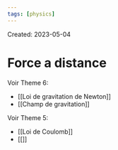 ```yaml
---
tags: [physics] 
---
```

Created: 2023-05-04

# Force a distance
Voir Theme 6:
- [[Loi de gravitation de Newton]]
- [[Champ de gravitation]]

Voir Theme 5:
- [[Loi de Coulomb]]
- [[]]